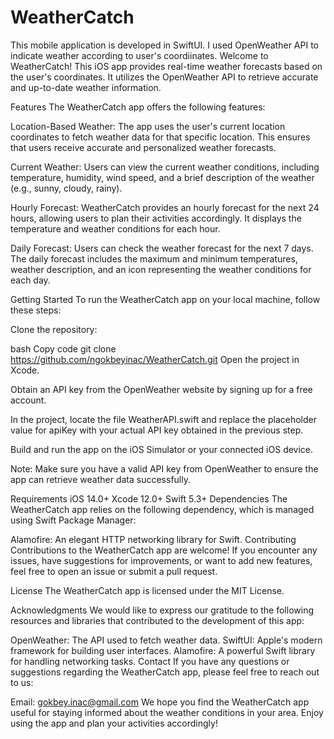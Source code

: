 # WeatherCatch
This mobile application is developed in SwiftUI. I used OpenWeather API to indicate weather according to user's coordiinates.
Welcome to WeatherCatch! This iOS app provides real-time weather forecasts based on the user's coordinates. It utilizes the OpenWeather API to retrieve accurate and up-to-date weather information.

Features
The WeatherCatch app offers the following features:

Location-Based Weather: The app uses the user's current location coordinates to fetch weather data for that specific location. This ensures that users receive accurate and personalized weather forecasts.

Current Weather: Users can view the current weather conditions, including temperature, humidity, wind speed, and a brief description of the weather (e.g., sunny, cloudy, rainy).

Hourly Forecast: WeatherCatch provides an hourly forecast for the next 24 hours, allowing users to plan their activities accordingly. It displays the temperature and weather conditions for each hour.

Daily Forecast: Users can check the weather forecast for the next 7 days. The daily forecast includes the maximum and minimum temperatures, weather description, and an icon representing the weather conditions for each day.

Getting Started
To run the WeatherCatch app on your local machine, follow these steps:

Clone the repository:

bash
Copy code
git clone https://github.com/ngokbeyinac/WeatherCatch.git
Open the project in Xcode.

Obtain an API key from the OpenWeather website by signing up for a free account.

In the project, locate the file WeatherAPI.swift and replace the placeholder value for apiKey with your actual API key obtained in the previous step.

Build and run the app on the iOS Simulator or your connected iOS device.

Note: Make sure you have a valid API key from OpenWeather to ensure the app can retrieve weather data successfully.

Requirements
iOS 14.0+
Xcode 12.0+
Swift 5.3+
Dependencies
The WeatherCatch app relies on the following dependency, which is managed using Swift Package Manager:

Alamofire: An elegant HTTP networking library for Swift.
Contributing
Contributions to the WeatherCatch app are welcome! If you encounter any issues, have suggestions for improvements, or want to add new features, feel free to open an issue or submit a pull request.

License
The WeatherCatch app is licensed under the MIT License.

Acknowledgments
We would like to express our gratitude to the following resources and libraries that contributed to the development of this app:

OpenWeather: The API used to fetch weather data.
SwiftUI: Apple's modern framework for building user interfaces.
Alamofire: A powerful Swift library for handling networking tasks.
Contact
If you have any questions or suggestions regarding the WeatherCatch app, please feel free to reach out to us:

Email: gokbey.inac@gmail.com
We hope you find the WeatherCatch app useful for staying informed about the weather conditions in your area. Enjoy using the app and plan your activities accordingly!

